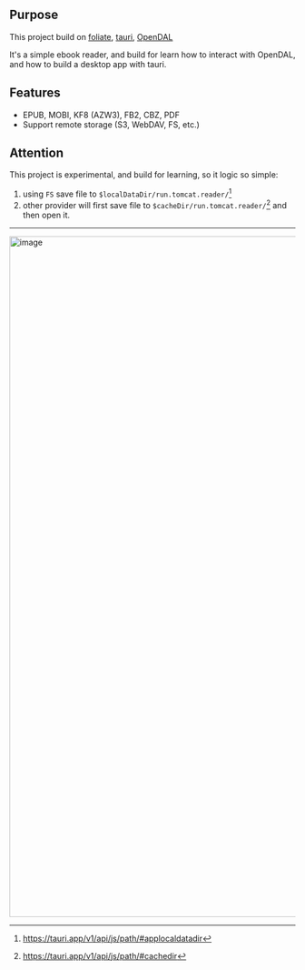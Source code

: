## Purpose

This project build on [foliate](https://github.com/johnfactotum/foliate/), [tauri](https://tauri.app), [OpenDAL](https://opendal.apache.org/)

It's a simple ebook reader, and build for learn how to interact with OpenDAL, and how to build a desktop app with tauri.

## Features

* EPUB, MOBI, KF8 (AZW3), FB2, CBZ, PDF
* Support remote storage (S3, WebDAV, FS, etc.)

## Attention

This project is experimental, and build for learning, so it logic so simple:

1. using `FS` save file to `$localDataDir/run.tomcat.reader/`[^1]
2. other provider will first save file to `$cacheDir/run.tomcat.reader/`[^2] and then open it.

---

<img width="1197" alt="image" src="./doc/img.png">


[^1]: https://tauri.app/v1/api/js/path/#applocaldatadir
[^2]: https://tauri.app/v1/api/js/path/#cachedir
